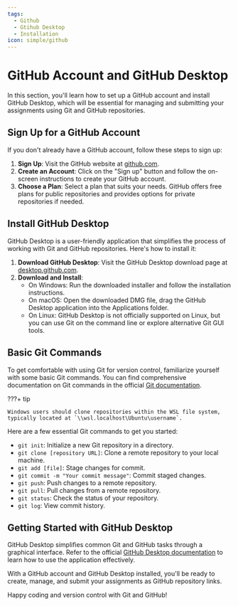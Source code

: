 ```yaml
---
tags:
  - Github
  - Gtihub Desktop
  - Installation
icon: simple/github
---
```

# GitHub Account and GitHub Desktop

In this section, you'll learn how to set up a GitHub account and install GitHub Desktop, which will be essential for managing and submitting your assignments using Git and GitHub repositories.

## Sign Up for a GitHub Account

If you don't already have a GitHub account, follow these steps to sign up:

1. **Sign Up**: Visit the GitHub website at [github.com](https://github.com/).
2. **Create an Account**: Click on the "Sign up" button and follow the on-screen instructions to create your GitHub account.
3. **Choose a Plan**: Select a plan that suits your needs. GitHub offers free plans for public repositories and provides options for private repositories if needed.

## Install GitHub Desktop

GitHub Desktop is a user-friendly application that simplifies the process of working with Git and GitHub repositories. Here's how to install it:

1. **Download GitHub Desktop**: Visit the GitHub Desktop download page at [desktop.github.com](https://desktop.github.com/).
2. **Download and Install**:
    - On Windows: Run the downloaded installer and follow the installation instructions.
    - On macOS: Open the downloaded DMG file, drag the GitHub Desktop application into the Applications folder.
    - On Linux: GitHub Desktop is not officially supported on Linux, but you can use Git on the command line or explore alternative Git GUI tools.

## Basic Git Commands

To get comfortable with using Git for version control, familiarize yourself with some basic Git commands. You can find comprehensive documentation on Git commands in the official [Git documentation](https://git-scm.com/docs).

???+ tip

    Windows users should clone repositories within the WSL file system, typically located at `\\wsl.localhost\Ubuntu\username`.

Here are a few essential Git commands to get you started:

- `git init`: Initialize a new Git repository in a directory.
- `git clone [repository URL]`: Clone a remote repository to your local machine.
- `git add [file]`: Stage changes for commit.
- `git commit -m "Your commit message"`: Commit staged changes.
- `git push`: Push changes to a remote repository.
- `git pull`: Pull changes from a remote repository.
- `git status`: Check the status of your repository.
- `git log`: View commit history.

## Getting Started with GitHub Desktop

GitHub Desktop simplifies common Git and GitHub tasks through a graphical interface. Refer to the official [GitHub Desktop documentation](https://docs.github.com/en/desktop) to learn how to use the application effectively.

With a GitHub account and GitHub Desktop installed, you'll be ready to create, manage, and submit your assignments as GitHub repository links.

Happy coding and version control with Git and GitHub!
